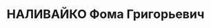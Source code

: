 ---
title: НАЛИВАЙКО Фома Григорьевич
description: 1892 года рождения, русский, член ВКП(б) с 1917 года, слушатель Ленинградских
  курсов директоров совхозов. По постановлению Особого совещания при НКВД СССР от
  16 января 1935 года «за участие в контрреволюционной зиновьевской группе» приговорен
  к заключению в концлагерь сроком на 5 лет.
---